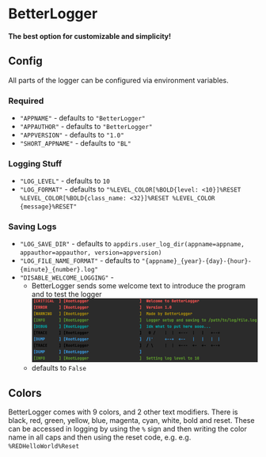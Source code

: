 # BetterLogger
#### The best option for customizable and simplicity!

## Config
All parts of the logger can be configured via environment variables.

### Required
* `"APPNAME"` - defaults to `"BetterLogger"`
* `"APPAUTHOR"` - defaults to `"BetterLogger"`
* `"APPVERSION"` - defaults to `"1.0"`
* `"SHORT_APPNAME"` - defaults to `"BL"`

### Logging Stuff
* `"LOG_LEVEL"` - defaults to `10`
* `"LOG_FORMAT"` - defaults to `"%LEVEL_COLOR[%BOLD{level: <10}]%RESET %LEVEL_COLOR[%BOLD{class_name: <32}]%RESET %LEVEL_COLOR {message}%RESET"`

### Saving Logs
* `"LOG_SAVE_DIR"` - defaults to `appdirs.user_log_dir(appname=appname, appauthor=appauthor, version=appversion)`
* `"LOG_FILE_NAME_FORMAT"` - defaults to `"{appname}_{year}-{day}-{hour}-{minute}_{number}.log"`
* `"DISABLE_WELCOME_LOGGING"` - 
  * BetterLogger sends some welcome text to introduce the program and to test the logger
    ![welcome logging example](https://raw.githubusercontent.com/GreenJon902/BetterLogger/master/images/welcome_logging_example.png)
  * defaults to `False`


## Colors
BetterLogger comes with 9 colors, and 2 other text modifiers. There is black, red, green, yellow, blue, magenta, cyan, 
white, bold and reset. These can be accessed in logging by using the `%` sign and then writing the color name in all 
caps and then using the reset code, e.g. e.g. `%REDHelloWorld%Reset`

